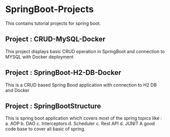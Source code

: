 # SpringBoot-Projects
  This contains tutorial projects for spring boot.
  
## Project : CRUD-MySQL-Docker
  This project displays basic CRUD operation in SpringBoot and connection to MYSQL with Docker deployment
  
## Project : SpringBoot-H2-DB-Docker
  This is a CRUD based Spring Bood application with connection to H2 DB and Docker
  
## Project : SpringBootStructure
  This is spring boot application which covers most of the spring topics like : 
  a. AOP
  b. DAO
  c. Interceptors
  d. Scheduler
  c. Rest API
  d. JUNIT
  A good code base to cover all basic of spring.
